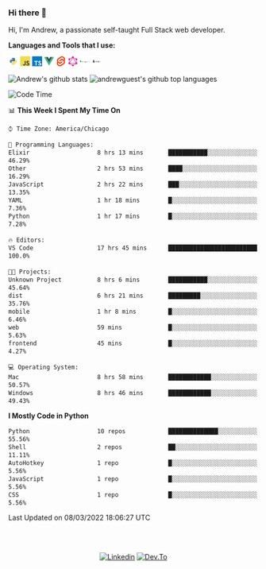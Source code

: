 ### Hi there 👋

Hi, I'm Andrew, a passionate self-taught Full Stack web developer.

**Languages and Tools that I use:**  

<code><img height="20" src="https://raw.githubusercontent.com/github/explore/80688e429a7d4ef2fca1e82350fe8e3517d3494d/topics/python/python.png"></code>
<code><img height="20" src="https://raw.githubusercontent.com/github/explore/80688e429a7d4ef2fca1e82350fe8e3517d3494d/topics/javascript/javascript.png"></code>
<code><img height="20" src="https://raw.githubusercontent.com/github/explore/80688e429a7d4ef2fca1e82350fe8e3517d3494d/topics/typescript/typescript.png"></code>
<code><img height="20" src="https://raw.githubusercontent.com/github/explore/80688e429a7d4ef2fca1e82350fe8e3517d3494d/topics/vue/vue.png"></code>
<code><img height="20" src="https://raw.githubusercontent.com/github/explore/42198dc9113595ddd22cc12771bb719c8cf08b67/topics/svelte/svelte.png"></code>
<code><img height="20" src="https://raw.githubusercontent.com/github/explore/5c058a388828bb5fde0bcafd4bc867b5bb3f26f3/topics/graphql/graphql.png"></code>
<code><img height="20" src="https://raw.githubusercontent.com/github/explore/80688e429a7d4ef2fca1e82350fe8e3517d3494d/topics/mongodb/mongodb.png"></code>
<code><img height="20" src="https://raw.githubusercontent.com/github/explore/d106aa3f6fa091ab80ab5c8cf0d931baff3caaea/topics/elixir/elixir.png"></code>

![Andrew's github stats](https://github-readme-stats.vercel.app/api?username=andrewguest&show_icons=true&theme=vue-dark&count_private=true)
<img height="180em" src="https://github-readme-stats.vercel.app/api/top-langs/?username=andrewguest&theme=vue-dark&layout=compact" alt="andrewguest's github top languages" />

<!--START_SECTION:waka-->
![Code Time](http://img.shields.io/badge/Code%20Time-994%20hrs%2022%20mins-blue)

📊 **This Week I Spent My Time On** 

```text
⌚︎ Time Zone: America/Chicago

💬 Programming Languages: 
Elixir                   8 hrs 13 mins       ███████████░░░░░░░░░░░░░░   46.29% 
Other                    2 hrs 53 mins       ████░░░░░░░░░░░░░░░░░░░░░   16.29% 
JavaScript               2 hrs 22 mins       ███░░░░░░░░░░░░░░░░░░░░░░   13.35% 
YAML                     1 hr 18 mins        █░░░░░░░░░░░░░░░░░░░░░░░░   7.36% 
Python                   1 hr 17 mins        █░░░░░░░░░░░░░░░░░░░░░░░░   7.28%

🔥 Editors: 
VS Code                  17 hrs 45 mins      █████████████████████████   100.0%

🐱‍💻 Projects: 
Unknown Project          8 hrs 6 mins        ███████████░░░░░░░░░░░░░░   45.64% 
dist                     6 hrs 21 mins       █████████░░░░░░░░░░░░░░░░   35.76% 
mobile                   1 hr 8 mins         █░░░░░░░░░░░░░░░░░░░░░░░░   6.46% 
web                      59 mins             █░░░░░░░░░░░░░░░░░░░░░░░░   5.63% 
frontend                 45 mins             █░░░░░░░░░░░░░░░░░░░░░░░░   4.27%

💻 Operating System: 
Mac                      8 hrs 58 mins       ████████████░░░░░░░░░░░░░   50.57% 
Windows                  8 hrs 46 mins       ████████████░░░░░░░░░░░░░   49.43%

```

**I Mostly Code in Python** 

```text
Python                   10 repos            ██████████████░░░░░░░░░░░   55.56% 
Shell                    2 repos             ██░░░░░░░░░░░░░░░░░░░░░░░   11.11% 
AutoHotkey               1 repo              █░░░░░░░░░░░░░░░░░░░░░░░░   5.56% 
JavaScript               1 repo              █░░░░░░░░░░░░░░░░░░░░░░░░   5.56% 
CSS                      1 repo              █░░░░░░░░░░░░░░░░░░░░░░░░   5.56%

```



 Last Updated on 08/03/2022 18:06:27 UTC
<!--END_SECTION:waka-->

<br><br>
<p align="center">
   <a href="https://www.linkedin.com/in/andrew-guest-a891759a" target="_blank"><img src="https://img.shields.io/badge/LinkedIn-0077B5?style=for-the-badge&logo=linkedin&logoColor=white" alt="Linkedin"></a>
  <a href="https://dev.to/aguest" target="_blank"><img src="https://img.shields.io/badge/Dev.to-0A0A0A?style=for-the-badge&logo=dev%2Eto&logoColor=white" alt="Dev.To"></a>
</p>
